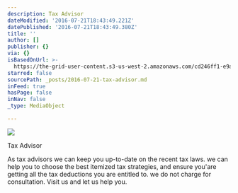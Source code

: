 ```yaml
---
description: Tax Advisor
dateModified: '2016-07-21T18:43:49.221Z'
datePublished: '2016-07-21T18:43:49.380Z'
title: ''
author: []
publisher: {}
via: {}
isBasedOnUrl: >-
  https://the-grid-user-content.s3-us-west-2.amazonaws.com/cd246ff1-e9a4-46d0-bffb-6b05ec263a91.gif
starred: false
sourcePath: _posts/2016-07-21-tax-advisor.md
inFeed: true
hasPage: false
inNav: false
_type: MediaObject

---
```

![](https://the-grid-user-content.s3-us-west-2.amazonaws.com/cd246ff1-e9a4-46d0-bffb-6b05ec263a91.gif)

Tax Advisor

As tax advisors we can keep you up-to-date on the recent tax laws. we can help you to choose the best itemized tax strategies, and ensure you'are getting all the tax deductions you are entitled to. we do not charge for consultation. Visit us and let us help you.